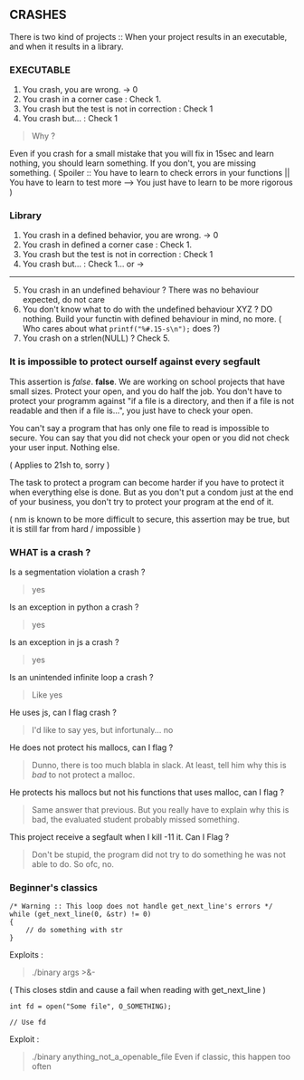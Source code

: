 
## CRASHES

There is two kind of projects :: When your project results in an executable, and when it results in a library.


### EXECUTABLE

1. You crash, you are wrong. -> 0
2. You crash in a corner case : Check 1.
3. You crash but the test is not in correction : Check 1
4. You crash but... : Check 1

> Why ?

Even if you crash for a small mistake that you will fix in 15sec and learn nothing, you should learn something. If you don't, you are missing something. ( Spoiler :: You have to learn to check errors in your functions || You have to learn to test more --> You just have to learn to be more rigorous )



### Library

1. You crash in a defined behavior, you are wrong. -> 0
2. You crash in defined a corner case : Check 1.
3. You crash but the test is not in correction : Check 1
4. You crash but... : Check 1... or ->

___
5. You crash in an undefined behaviour ? There was no behaviour expected, do not care
6. You don't know what to do with the undefined behaviour XYZ ? DO nothing. Build your functin with defined behaviour in mind, no more.
( Who cares about what `printf("%#.15-s\n");` does ?)
7. You crash on a strlen(NULL) ? Check 5.



### It is impossible to protect ourself against every segfault

This assertion is _false_. **false**.  We are working on school projects that have small sizes. Protect your open, and you do half the job. You don't have to protect your programm against "if a file is a directory, and then if a file is not readable and then if a file is...", you just have to check your open.

You can't say a program that has only one file to read is impossible to secure. You can say that you did not check your open or you did not check your user input. Nothing else.

( Applies to 21sh to, sorry )

The task to protect a program can become harder if you have to protect it when everything else is done. But as you don't put a condom just at the end of your business, you don't try to protect your program at the end of it.


( nm is known to be more difficult to secure, this assertion may be true, but it is still far from hard / impossible )

### WHAT is a crash ?

Is a segmentation violation a crash ?
> yes

Is an exception in python a crash ?
> yes

Is an exception in js a crash ?
> yes

Is an unintended infinite loop a crash ?
> Like yes

He uses js, can I flag crash ?
> I'd like to say yes, but infortunaly... no

He does not protect his mallocs, can I flag ?
> Dunno, there is too much blabla in slack. At least, tell him why this is *bad* to not protect a malloc.

He protects his mallocs but not his functions that uses malloc, can I flag ?
> Same answer that previous. But you really have to explain why this is bad, the evaluated student probably missed something.

This project receive a segfault when I kill -11 it. Can I Flag ?
> Don't be stupid, the program did not try to do something he was not able to do. So ofc, no.

### Beginner's classics

```
/* Warning :: This loop does not handle get_next_line's errors */
while (get_next_line(0, &str) != 0)
{
    // do something with str
}
```
Exploits :
> ./binary args >&-

( This closes stdin and cause a fail when reading with get_next_line )

```
int fd = open("Some file", O_SOMETHING);

// Use fd
```
Exploit :
> ./binary anything_not_a_openable_file
Even if classic, this happen too often
